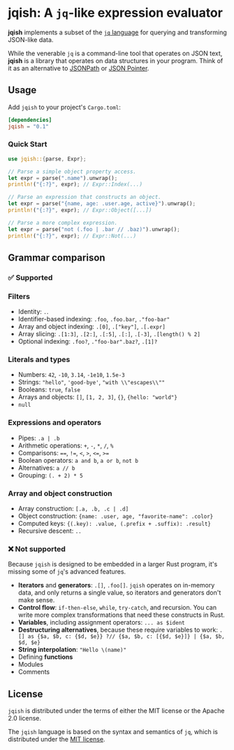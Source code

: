 # jqish: A `jq`-like expression evaluator

**jqish** implements a subset of the [`jq` language](https://jqlang.org/manual) for querying and transforming JSON-like data.

While the venerable `jq` is a command-line tool that operates on JSON text, **jqish** is a library that operates on data structures in your program. Think of it as an alternative to [JSONPath](https://www.rfc-editor.org/rfc/rfc9535) or [JSON Pointer](https://www.rfc-editor.org/rfc/rfc6901).

## Usage

Add `jqish` to your project's `Cargo.toml`:

```toml
[dependencies]
jqish = "0.1"
```

### Quick Start

```rust
use jqish::{parse, Expr};

// Parse a simple object property access.
let expr = parse(".name").unwrap();
println!("{:?}", expr); // Expr::Index(...)

// Parse an expression that constructs an object.
let expr = parse("{name, age: .user.age, active}").unwrap();
println!("{:?}", expr); // Expr::Object([...])

// Parse a more complex expression.
let expr = parse("not (.foo | .bar // .baz)").unwrap();
println!("{:?}", expr); // Expr::Not(...)
```

## Grammar comparison

### ✅ Supported

### Filters

* Identity: `.`.
* Identifier-based indexing: `.foo`, `.foo.bar`, `."foo-bar"`
* Array and object indexing: `.[0]`, `.["key"]`, `.[.expr]`
* Array slicing: `.[1:3]`, `.[2:]`, `.[:5]`, `.[:]`, `.[-3]`, `.[length() % 2]`
* Optional indexing: `.foo?`, `."foo-bar".baz?`, `.[1]?`

### Literals and types

* Numbers: `42`, `-10`, `3.14`, `-1e10`, `1.5e-3`
* Strings: `"hello"`, `'good-bye'`, `"with \\"escapes\\""`
* Booleans: `true`, `false`
* Arrays and objects: `[]`, `[1, 2, 3]`, `{}`, `{hello: "world"}`
* `null`

### Expressions and operators

* Pipes: `.a | .b`
* Arithmetic operations: `+`, `-`, `*`, `/`, `%`
* Comparisons: `==`, `!=`, `<`, `>`, `<=`, `>=`
* Boolean operators: `a and b`, `a or b`, `not b`
* Alternatives: `a // b`
* Grouping: `(. + 2) * 5`

### Array and object construction

* Array construction: `[.a, .b, .c | .d]`
* Object construction: `{name: .user, age, "favorite-name": .color}`
* Computed keys: `{(.key): .value, (.prefix + .suffix): .result}`
* Recursive descent: `..`

### ❌ Not supported

Because `jqish` is designed to be embedded in a larger Rust program, it's missing some of `jq`'s advanced features.

* **Iterators** and **generators**: `.[]`, `.foo[]`. `jqish` operates on in-memory data, and only returns a single value, so iterators and generators don't make sense.
* **Control flow**: `if-then-else`, `while`, `try-catch`, and recursion. You can write more complex transformations that need these constructs in Rust.
* **Variables**, including assignment operators: `... as $ident`
* **Destructuring alternatives**, because these require variables to work: `.[] as {$a, $b, c: {$d, $e}} ?// {$a, $b, c: [{$d, $e}]} | {$a, $b, $d, $e}`
* **String interpolation**: `"Hello \(name)"`
* Defining **functions**
* Modules
* Comments

## License

`jqish` is distributed under the terms of either the MIT license or the Apache 2.0 license.

The `jqish` language is based on the syntax and semantics of `jq`, which is distributed under the [MIT license](https://github.com/jqlang/jq/blob/master/COPYING).
